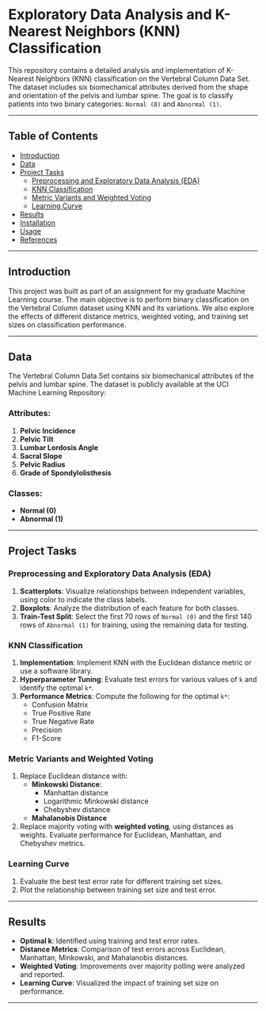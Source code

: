 # Exploratory Data Analysis and K-Nearest Neighbors (KNN) Classification

This repository contains a detailed analysis and implementation of K-Nearest Neighbors (KNN) classification on the Vertebral Column Data Set. The dataset includes six biomechanical attributes derived from the shape and orientation of the pelvis and lumbar spine. The goal is to classify patients into two binary categories: `Normal (0)` and `Abnormal (1)`.

---

## Table of Contents

- [Introduction](#introduction)
- [Data](#data)
- [Project Tasks](#project-tasks)
  - [Preprocessing and Exploratory Data Analysis (EDA)](#preprocessing-and-exploratory-data-analysis-eda)
  - [KNN Classification](#knn-classification)
  - [Metric Variants and Weighted Voting](#metric-variants-and-weighted-voting)
  - [Learning Curve](#learning-curve)
- [Results](#results)
- [Installation](#installation)
- [Usage](#usage)
- [References](#references)

---

## Introduction

This project was built as part of an assignment for my graduate Machine Learning course. The main objective is to perform binary classification on the Vertebral Column dataset using KNN and its variations. We also explore the effects of different distance metrics, weighted voting, and training set sizes on classification performance.

---

## Data

The Vertebral Column Data Set contains six biomechanical attributes of the pelvis and lumbar spine. The dataset is publicly available at the UCI Machine Learning Repository:

### Attributes:
1. **Pelvic Incidence**
2. **Pelvic Tilt**
3. **Lumbar Lordosis Angle**
4. **Sacral Slope**
5. **Pelvic Radius**
6. **Grade of Spondylolisthesis**

### Classes:
- **Normal (0)**
- **Abnormal (1)**

---

## Project Tasks

### Preprocessing and Exploratory Data Analysis (EDA)
1. **Scatterplots**: Visualize relationships between independent variables, using color to indicate the class labels.
2. **Boxplots**: Analyze the distribution of each feature for both classes.
3. **Train-Test Split**: Select the first 70 rows of `Normal (0)` and the first 140 rows of `Abnormal (1)` for training, using the remaining data for testing.

### KNN Classification
1. **Implementation**: Implement KNN with the Euclidean distance metric or use a software library.
2. **Hyperparameter Tuning**: Evaluate test errors for various values of `k` and identify the optimal `k*`.
3. **Performance Metrics**: Compute the following for the optimal `k*`:
   - Confusion Matrix
   - True Positive Rate
   - True Negative Rate
   - Precision
   - F1-Score

### Metric Variants and Weighted Voting
1. Replace Euclidean distance with:
   - **Minkowski Distance**:
     - Manhattan distance 
     - Logarithmic Minkowski distance
     - Chebyshev distance
   - **Mahalanobis Distance**
2. Replace majority voting with **weighted voting**, using distances as weights. Evaluate performance for Euclidean, Manhattan, and Chebyshev metrics.

### Learning Curve
1. Evaluate the best test error rate for different training set sizes.
2. Plot the relationship between training set size and test error.

---

## Results

- **Optimal k**: Identified using training and test error rates.
- **Distance Metrics**: Comparison of test errors across Euclidean, Manhattan, Minkowski, and Mahalanobis distances.
- **Weighted Voting**: Improvements over majority polling were analyzed and reported.
- **Learning Curve**: Visualized the impact of training set size on performance.

---

